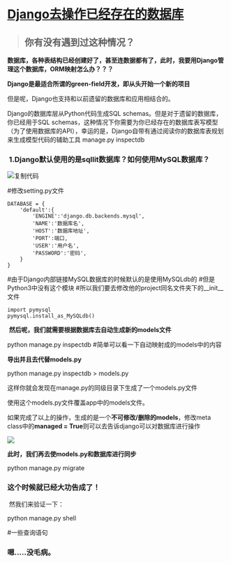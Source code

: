 # [Django去操作已经存在的数据库](https://www.cnblogs.com/smiling-crying/p/9237452.html)

> ## 你有没有遇到过这种情况？

**数据库，各种表结构已经创建好了，甚至连数据都有了，此时，我要用Django管理这个数据库，ORM映射怎么办？？？**

**Django是最适合所谓的green-field开发，即从头开始一个新的项目**

但是呢，Django也支持和以前遗留的数据库和应用相结合的。

Django的数据库层从Python代码生成SQL schemas。但是对于遗留的数据库，你已经用于SQL schemas，这种情况下你需要为你已经存在的数据库表写模型（为了使用数据库的API），幸运的是，Django自带有通过阅读你的数据库表规划来生成模型代码的辅助工具 manage.py inspectdb

###  1.Django默认使用的是sqllit数据库？如何使用MySQL数据库？

 <a title="复制代码">![复制代码](https://common.cnblogs.com/images/copycode.gif)</a>

#修改setting.py文件
```
DATABASE = {
    'default':{
        'ENGINE':'django.db.backends.mysql',
        'NAME':'数据库名',
        'HOST':'数据库地址',
        'PORT':端口,
        'USER':'用户名',
        'PASSWORD':'密码',
    }
}
```

#由于Django内部链接MySQL数据库的时候默认的是使用MySQLdb的
#但是Python3中没有这个模块
#所以我们要去修改他的project同名文件夹下的__init__文件
```
import pymysql
pymysql.install_as_MySQLdb()
```

 **然后呢，我们就需要根据数据库去自动生成新的models文件**

 python manage.py inspectdb    #简单可以看一下自动映射成的models中的内容

**导出并且去代替models.py**

 python manage.py inspectdb > models.py

这样你就会发现在manage.py的同级目录下生成了一个models.py文件

使用这个models.py文件覆盖app中的models文件。

如果完成了以上的操作，生成的是一个**不可修改/删除的models**，修改meta class中的**managed = True**则可以去告诉django可以对数据库进行操作

![](https://images2018.cnblogs.com/blog/1294578/201807/1294578-20180703082631513-1019513692.png)

**此时，我们再去使models.py和数据库进行同步**

 python manage.py migrate

### 这个时候就已经大功告成了！

 然我们来验证一下：

 python manage.py shell

#一些查询语句

### 嗯.....没毛病。